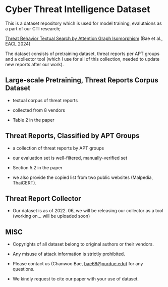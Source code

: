 # Cyber Threat Intelligence Dataset

This is a dataset repository which is used for model training, evalutaions as a part of our CTI research;

[Threat Behavior Textual Search by Attention Graph Isomorphism](https://aclanthology.org/2024.eacl-long.160) (Bae et al., EACL 2024)

The dataset consists of pretraining dataset, threat reports per APT groups and a collector tool (which I use for all of this collection, needed to update new reports after our work).

 ## Large-scale Pretraining, Threat Reports Corpus Dataset 

 - textual corpus of threat reports

 - collected from 8 vendors

 - Table 2 in the paper 

 ## Threat Reports, Classified by APT Groups

 - a collection of threat reports by APT groups

 - our evaluation set is well-filtered, manually-verified set 

 - Section 5.2 in the paper 

 - we also provide the copied list from two public websites (Malpedia, ThaiCERT).

  ## Threat Report Collector 

  - Our dataset is as of 2022. 06, we will be releasing our collector as a tool (working on... will be uploaded soon)

  ## MISC

  - Copyrights of all dataset belong to original authors or their vendors.

  - Any misuse of attack information is strictly prohibited.
  
  - Please contact us (Chanwoo Bae, bae68@purdue.edu) for any questions.

  - We kindly request to cite our paper with your use of dataset.